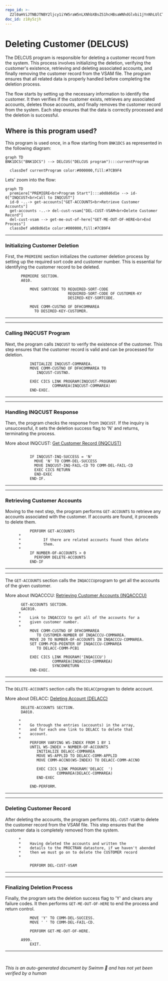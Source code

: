 ```yaml
---
repo_id: >-
  Z2l0aHViJTNBJTNBY2ljcy1iYW5raW5nLXNhbXBsZS1hcHBsaWNhdGlvbi1jYnNhLUlCTS1EZW1vJTNBJTNBU3dpbW0tRGVtbw==
doc_id: z18y5zjh
---
```

# Deleting Customer (DELCUS)

The DELCUS program is responsible for deleting a customer record from the system. This process involves initializing the deletion, verifying the customer's existence, retrieving and deleting associated accounts, and finally removing the customer record from the VSAM file. The program ensures that all related data is properly handled before completing the deletion process.

The flow starts by setting up the necessary information to identify the customer. It then verifies if the customer exists, retrieves any associated accounts, deletes those accounts, and finally removes the customer record from the system. Each step ensures that the data is correctly processed and the deletion is successful.

## Where is this program used?

This program is used once, in a flow starting from `BNK1DCS` as represented in the following diagram:

```mermaid
graph TD
BNK1DCS("BNK1DCS") --> DELCUS("DELCUS program"):::currentProgram

  classDef currentProgram color:#000000,fill:#7CB9F4
```

Lets' zoom into the flow:

```mermaid
graph TD
  premiere["PREMIERE<br>Program Start"]:::a0d8d6d1e --> id-0["INQCUST<br>Call to INQCUST"]
  id-0 -..-> get-accounts["GET-ACCOUNTS<br>Retrieve Customer Accounts"]
  get-accounts -..-> del-cust-vsam["DEL-CUST-VSAM<br>Delete Customer Record"]
  del-cust-vsam --> get-me-out-of-here["GET-ME-OUT-OF-HERE<br>End Process"]
  classDef a0d8d6d1e color:#000000,fill:#7CB9F4
```

<SwmSnippet path="/src/base/cobol_src/DELCUS.cbl" line="246">

---

### Initializing Customer Deletion

First, the <SwmToken path="src/base/cobol_src/DELCUS.cbl" pos="246:1:1" line-data="       PREMIERE SECTION.">`PREMIERE`</SwmToken> section initializes the customer deletion process by setting up the required sort code and customer number. This is essential for identifying the customer record to be deleted.

```cobol
       PREMIERE SECTION.
       A010.

           MOVE SORTCODE TO REQUIRED-SORT-CODE
                            REQUIRED-SORT-CODE OF CUSTOMER-KY
                            DESIRED-KEY-SORTCODE.

           MOVE COMM-CUSTNO OF DFHCOMMAREA
             TO DESIRED-KEY-CUSTOMER.

```

---

</SwmSnippet>

<SwmSnippet path="/src/base/cobol_src/DELCUS.cbl" line="256">

---

### Calling INQCUST Program

Next, the program calls <SwmToken path="src/base/cobol_src/DELCUS.cbl" pos="256:3:3" line-data="           INITIALIZE INQCUST-COMMAREA.">`INQCUST`</SwmToken> to verify the existence of the customer. This step ensures that the customer record is valid and can be processed for deletion.

```cobol
           INITIALIZE INQCUST-COMMAREA.
           MOVE COMM-CUSTNO OF DFHCOMMAREA TO
              INQCUST-CUSTNO.

           EXEC CICS LINK PROGRAM(INQCUST-PROGRAM)
                     COMMAREA(INQCUST-COMMAREA)
           END-EXEC.
```

---

</SwmSnippet>

<SwmSnippet path="/src/base/cobol_src/DELCUS.cbl" line="263">

---

### Handling INQCUST Response

Then, the program checks the response from <SwmToken path="src/base/cobol_src/DELCUS.cbl" pos="264:3:3" line-data="           IF INQCUST-INQ-SUCCESS = &#39;N&#39;">`INQCUST`</SwmToken>. If the inquiry is unsuccessful, it sets the deletion success flag to 'N' and returns, terminating the process.

More about INQCUST: <SwmLink doc-title="Get Customer Record (INQCUST)">[Get Customer Record (INQCUST)](/docs/Docs/get-customer-record-inqcust.md)</SwmLink>

```cobol

           IF INQCUST-INQ-SUCCESS = 'N'
             MOVE 'N' TO COMM-DEL-SUCCESS
             MOVE INQCUST-INQ-FAIL-CD TO COMM-DEL-FAIL-CD
             EXEC CICS RETURN
             END-EXEC
           END-IF.
```

---

</SwmSnippet>

<SwmSnippet path="/src/base/cobol_src/DELCUS.cbl" line="271">

---

### Retrieving Customer Accounts

Moving to the next step, the program performs <SwmToken path="src/base/cobol_src/DELCUS.cbl" pos="271:3:5" line-data="           PERFORM GET-ACCOUNTS">`GET-ACCOUNTS`</SwmToken> to retrieve any accounts associated with the customer. If accounts are found, it proceeds to delete them.

```cobol
           PERFORM GET-ACCOUNTS
      *
      *          If there are related accounts found then delete
      *          them.
      *
           IF NUMBER-OF-ACCOUNTS > 0
             PERFORM DELETE-ACCOUNTS
           END-IF
```

---

</SwmSnippet>

<SwmSnippet path="/src/base/cobol_src/DELCUS.cbl" line="322">

---

The <SwmToken path="/src/base/cobol_src/DELCUS.cbl" pos="322:1:3" line-data="       GET-ACCOUNTS SECTION.">`GET-ACCOUNTS`</SwmToken> section calls the <SwmToken path="/src/base/cobol_src/DELCUS.cbl" pos="334:10:10" line-data="           EXEC CICS LINK PROGRAM(&#39;INQACCCU&#39;)">`INQACCCU`</SwmToken>program to get all the accounts of the given customer.

More about INQACCCU: <SwmLink doc-title="Retrieving Customer Accounts (INQACCCU)">[Retrieving Customer Accounts (INQACCCU)](/docs/Docs/retrieving-customer-accounts-inqacccu.md)</SwmLink>

```cobol
       GET-ACCOUNTS SECTION.
       GAC010.
      *
      *    Link to INQACCCU to get all of the accounts for a
      *    given customer number.
      *
           MOVE COMM-CUSTNO OF DFHCOMMAREA
              TO CUSTOMER-NUMBER OF INQACCCU-COMMAREA.
           MOVE 20 TO NUMBER-OF-ACCOUNTS IN INQACCCU-COMMAREA.
           SET COMM-PCB-POINTER OF INQACCCU-COMMAREA
              TO DELACC-COMM-PCB1

           EXEC CICS LINK PROGRAM('INQACCCU')
                     COMMAREA(INQACCCU-COMMAREA)
                     SYNCONRETURN
           END-EXEC.
```

---

</SwmSnippet>

<SwmSnippet path="/src/base/cobol_src/DELCUS.cbl" line="298">

---

The <SwmToken path="/src/base/cobol_src/DELCUS.cbl" pos="298:1:3" line-data="       DELETE-ACCOUNTS SECTION.">`DELETE-ACCOUNTS`</SwmToken> section calls the <SwmToken path="/src/base/cobol_src/DELCUS.cbl" pos="303:15:15" line-data="      *    and for each one link to DELACC to delete that">`DELACC`</SwmToken>program to delete account.

More about DELACC: <SwmLink doc-title="Deleting Account (DELACC)">[Deleting Account (DELACC)](/docs/Docs/deleting-account-delacc.md)</SwmLink>

```cobol
       DELETE-ACCOUNTS SECTION.
       DA010.

      *
      *    Go through the entries (accounts) in the array,
      *    and for each one link to DELACC to delete that
      *    account.
      *
           PERFORM VARYING WS-INDEX FROM 1 BY 1
           UNTIL WS-INDEX > NUMBER-OF-ACCOUNTS
              INITIALIZE DELACC-COMMAREA
              MOVE WS-APPLID TO DELACC-COMM-APPLID
              MOVE COMM-ACCNO(WS-INDEX) TO DELACC-COMM-ACCNO

              EXEC CICS LINK PROGRAM('DELACC  ')
                       COMMAREA(DELACC-COMMAREA)
              END-EXEC

           END-PERFORM.
```

---

</SwmSnippet>

<SwmSnippet path="/src/base/cobol_src/DELCUS.cbl" line="280">

---

### Deleting Customer Record

After deleting the accounts, the program performs <SwmToken path="src/base/cobol_src/DELCUS.cbl" pos="286:3:7" line-data="           PERFORM DEL-CUST-VSAM">`DEL-CUST-VSAM`</SwmToken> to delete the customer record from the VSAM file. This step ensures that the customer data is completely removed from the system.

```cobol
      *
      *    Having deleted the accounts and written the
      *    details to the PROCTRAN datastore, if we haven't abended
      *    then we must go on to delete the CUSTOMER record
      *

           PERFORM DEL-CUST-VSAM

```

---

</SwmSnippet>

<SwmSnippet path="/src/base/cobol_src/DELCUS.cbl" line="289">

---

### Finalizing Deletion Process

Finally, the program sets the deletion success flag to 'Y' and clears any failure codes. It then performs <SwmToken path="src/base/cobol_src/DELCUS.cbl" pos="292:3:11" line-data="           PERFORM GET-ME-OUT-OF-HERE.">`GET-ME-OUT-OF-HERE`</SwmToken> to end the process and return control.

```cobol
           MOVE 'Y' TO COMM-DEL-SUCCESS.
           MOVE ' ' TO COMM-DEL-FAIL-CD.

           PERFORM GET-ME-OUT-OF-HERE.

       A999.
           EXIT.
```

---

</SwmSnippet>

&nbsp;

*This is an auto-generated document by Swimm 🌊 and has not yet been verified by a human*

<SwmMeta version="3.0.0" repo-id="Z2l0aHViJTNBJTNBY2ljcy1iYW5raW5nLXNhbXBsZS1hcHBsaWNhdGlvbi1jYnNhLUlCTS1EZW1vJTNBJTNBU3dpbW0tRGVtbw==" repo-name="cics-banking-sample-application-cbsa-IBM-Demo"></SwmMeta>
